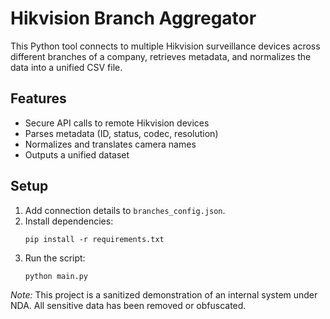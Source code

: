 # Hikvision Branch Aggregator 

This Python tool connects to multiple Hikvision surveillance devices across different branches of a company, retrieves metadata, and normalizes the data into a unified CSV file.

## Features
- Secure API calls to remote Hikvision devices
- Parses metadata (ID, status, codec, resolution)
- Normalizes and translates camera names
- Outputs a unified dataset

## Setup
1. Add connection details to `branches_config.json`.
2. Install dependencies:
    ```
    pip install -r requirements.txt
    ```
3. Run the script:
    ```
    python main.py
    ```

*Note:* This project is a sanitized demonstration of an internal system under NDA. All sensitive data has been removed or obfuscated.
